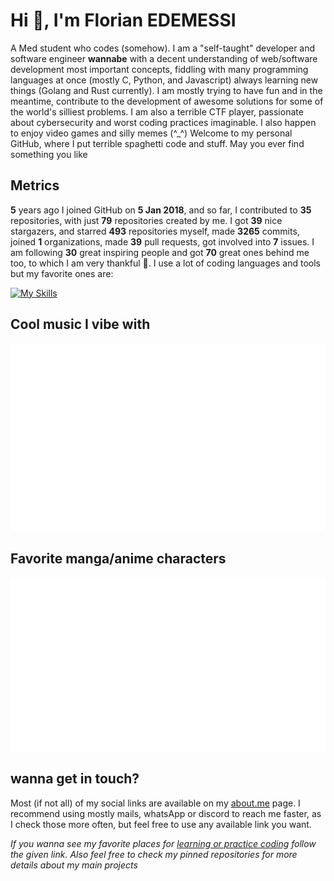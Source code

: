 # Hi 👾, I'm Florian EDEMESSI

A Med student who codes (somehow). I am a "self-taught" developer and software engineer **wannabe** with a decent understanding of web/software development most important concepts, fiddling with many programming languages at once (mostly C, Python, and Javascript) always learning new things (Golang and Rust currently). I am mostly trying to have fun and in the meantime, contribute to the development of awesome solutions for some of the world's silliest problems. I am also a terrible CTF player, passionate about cybersecurity and worst coding practices imaginable. I also happen to enjoy video games and silly memes (^_^) Welcome to my personal GitHub, where I put terrible spaghetti code and stuff. May you ever find something you like

## Metrics

**5** years ago I joined GitHub on **5 Jan 2018**, and so far, I contributed to **35** repositories, with just **79** repositories created by me. I got **39** nice stargazers, and starred **493** repositories myself, made **3265** commits, joined **1** organizations, made **39** pull requests, got involved into **7** issues. I am following **30** great inspiring people and got **70** great ones behind me too, to which I am very thankful 💛. I use a lot of coding languages and tools but my favorite ones are:

[![My Skills](https://skillicons.dev/icons?i=linux,bash,c,python,js,php,kotlin,flutter,golang,rust)](https://skillicons.dev)

## Cool music I vibe with

<img src="https://github.com/nair0lf32/nair0lf32/blob/main/.cache/nairolf-music.svg">

## Favorite manga/anime characters

<img src="https://github.com/nair0lf32/nair0lf32/blob/main/.cache/nairolf-anilist.svg">

## wanna get in touch?

Most (if not all) of my social links are available on my [about.me](https://about.me/florian_edemessi) page. I recommend using mostly mails, whatsApp or discord to reach me faster, as I check those more often, but feel free to use any available link you want.

*If you wanna see my favorite places for [learning or practice coding](https://github.com/nair0lf32/challenger) follow the given link. Also feel free to check my pinned repositories for more details about my main projects*
